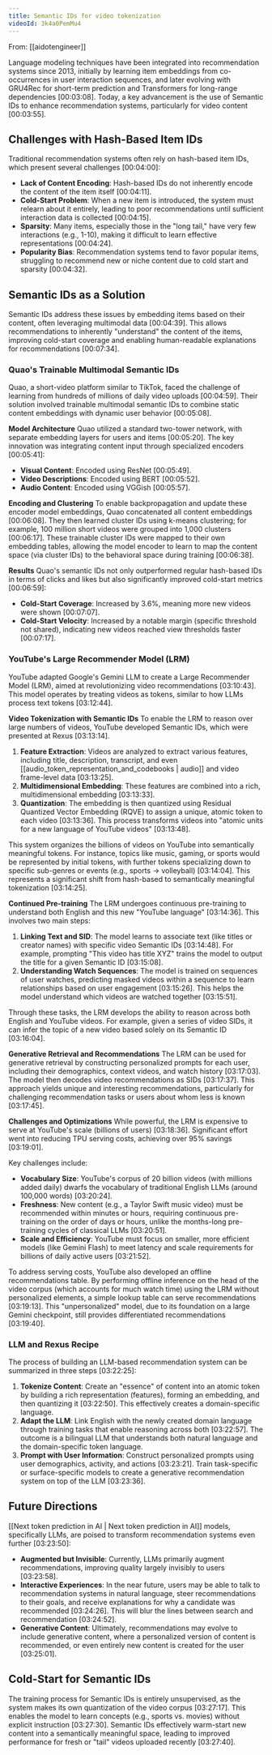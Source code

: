 ```yaml
---
title: Semantic IDs for video tokenization
videoId: 3k4a0PemMu4
---
```


From: [[aidotengineer]] <br/> 

Language modeling techniques have been integrated into recommendation systems since 2013, initially by learning item embeddings from co-occurrences in user interaction sequences, and later evolving with GRU4Rec for short-term prediction and Transformers for long-range dependencies <a class="yt-timestamp" data-t="00:03:08">[00:03:08]</a>. Today, a key advancement is the use of Semantic IDs to enhance recommendation systems, particularly for video content <a class="yt-timestamp" data-t="00:03:55">[00:03:55]</a>.

## Challenges with Hash-Based Item IDs

Traditional recommendation systems often rely on hash-based item IDs, which present several challenges <a class="yt-timestamp" data-t="00:04:00">[00:04:00]</a>:
*   **Lack of Content Encoding**: Hash-based IDs do not inherently encode the content of the item itself <a class="yt-timestamp" data-t="00:04:11">[00:04:11]</a>.
*   **Cold-Start Problem**: When a new item is introduced, the system must relearn about it entirely, leading to poor recommendations until sufficient interaction data is collected <a class="yt-timestamp" data-t="00:04:15">[00:04:15]</a>.
*   **Sparsity**: Many items, especially those in the "long tail," have very few interactions (e.g., 1-10), making it difficult to learn effective representations <a class="yt-timestamp" data-t="00:04:24">[00:04:24]</a>.
*   **Popularity Bias**: Recommendation systems tend to favor popular items, struggling to recommend new or niche content due to cold start and sparsity <a class="yt-timestamp" data-t="00:04:32">[00:04:32]</a>.

## Semantic IDs as a Solution

Semantic IDs address these issues by embedding items based on their content, often leveraging multimodal data <a class="yt-timestamp" data-t="00:04:39">[00:04:39]</a>. This allows recommendations to inherently "understand" the content of the items, improving cold-start coverage and enabling human-readable explanations for recommendations <a class="yt-timestamp" data-t="00:07:34">[00:07:34]</a>.

### Quao's Trainable Multimodal Semantic IDs

Quao, a short-video platform similar to TikTok, faced the challenge of learning from hundreds of millions of daily video uploads <a class="yt-timestamp" data-t="00:04:59">[00:04:59]</a>. Their solution involved trainable multimodal semantic IDs to combine static content embeddings with dynamic user behavior <a class="yt-timestamp" data-t="00:05:08">[00:05:08]</a>.

**Model Architecture**
Quao utilized a standard two-tower network, with separate embedding layers for users and items <a class="yt-timestamp" data-t="00:05:20">[00:05:20]</a>. The key innovation was integrating content input through specialized encoders <a class="yt-timestamp" data-t="00:05:41">[00:05:41]</a>:
*   **Visual Content**: Encoded using ResNet <a class="yt-timestamp" data-t="00:05:49">[00:05:49]</a>.
*   **Video Descriptions**: Encoded using BERT <a class="yt-timestamp" data-t="00:05:52">[00:05:52]</a>.
*   **Audio Content**: Encoded using VGGish <a class="yt-timestamp" data-t="00:05:57">[00:05:57]</a>.

**Encoding and Clustering**
To enable backpropagation and update these encoder model embeddings, Quao concatenated all content embeddings <a class="yt-timestamp" data-t="00:06:08">[00:06:08]</a>. They then learned cluster IDs using k-means clustering; for example, 100 million short videos were grouped into 1,000 clusters <a class="yt-timestamp" data-t="00:06:17">[00:06:17]</a>. These trainable cluster IDs were mapped to their own embedding tables, allowing the model encoder to learn to map the content space (via cluster IDs) to the behavioral space during training <a class="yt-timestamp" data-t="00:06:38">[00:06:38]</a>.

**Results**
Quao's semantic IDs not only outperformed regular hash-based IDs in terms of clicks and likes but also significantly improved cold-start metrics <a class="yt-timestamp" data-t="00:06:59">[00:06:59]</a>:
*   **Cold-Start Coverage**: Increased by 3.6%, meaning more new videos were shown <a class="yt-timestamp" data-t="00:07:07">[00:07:07]</a>.
*   **Cold-Start Velocity**: Increased by a notable margin (specific threshold not shared), indicating new videos reached view thresholds faster <a class="yt-timestamp" data-t="00:07:17">[00:07:17]</a>.

### YouTube's Large Recommender Model (LRM)

YouTube adapted Google's Gemini LLM to create a Large Recommender Model (LRM), aimed at revolutionizing video recommendations <a class="yt-timestamp" data-t="03:10:43">[03:10:43]</a>. This model operates by treating videos as tokens, similar to how LLMs process text tokens <a class="yt-timestamp" data-t="03:12:44">[03:12:44]</a>.

**Video Tokenization with Semantic IDs**
To enable the LRM to reason over large numbers of videos, YouTube developed Semantic IDs, which were presented at Rexus <a class="yt-timestamp" data-t="03:13:14">[03:13:14]</a>.
1.  **Feature Extraction**: Videos are analyzed to extract various features, including title, description, transcript, and even [[audio_token_representation_and_codebooks | audio]] and video frame-level data <a class="yt-timestamp" data-t="03:13:25">[03:13:25]</a>.
2.  **Multidimensional Embedding**: These features are combined into a rich, multidimensional embedding <a class="yt-timestamp" data-t="03:13:33">[03:13:33]</a>.
3.  **Quantization**: The embedding is then quantized using Residual Quantized Vector Embedding (RQVE) to assign a unique, atomic token to each video <a class="yt-timestamp" data-t="03:13:36">[03:13:36]</a>. This process transforms videos into "atomic units for a new language of YouTube videos" <a class="yt-timestamp" data-t="03:13:48">[03:13:48]</a>.

This system organizes the billions of videos on YouTube into semantically meaningful tokens. For instance, topics like music, gaming, or sports would be represented by initial tokens, with further tokens specializing down to specific sub-genres or events (e.g., sports -> volleyball) <a class="yt-timestamp" data-t="03:14:04">[03:14:04]</a>. This represents a significant shift from hash-based to semantically meaningful tokenization <a class="yt-timestamp" data-t="03:14:25">[03:14:25]</a>.

**Continued Pre-training**
The LRM undergoes continuous pre-training to understand both English and this new "YouTube language" <a class="yt-timestamp" data-t="03:14:36">[03:14:36]</a>. This involves two main steps:
1.  **Linking Text and SID**: The model learns to associate text (like titles or creator names) with specific video Semantic IDs <a class="yt-timestamp" data-t="03:14:48">[03:14:48]</a>. For example, prompting "This video has title XYZ" trains the model to output the title for a given Semantic ID <a class="yt-timestamp" data-t="03:15:08">[03:15:08]</a>.
2.  **Understanding Watch Sequences**: The model is trained on sequences of user watches, predicting masked videos within a sequence to learn relationships based on user engagement <a class="yt-timestamp" data-t="03:15:26">[03:15:26]</a>. This helps the model understand which videos are watched together <a class="yt-timestamp" data-t="03:15:51">[03:15:51]</a>.

Through these tasks, the LRM develops the ability to reason across both English and YouTube videos. For example, given a series of video SIDs, it can infer the topic of a new video based solely on its Semantic ID <a class="yt-timestamp" data-t="03:16:04">[03:16:04]</a>.

**Generative Retrieval and Recommendations**
The LRM can be used for generative retrieval by constructing personalized prompts for each user, including their demographics, context videos, and watch history <a class="yt-timestamp" data-t="03:17:03">[03:17:03]</a>. The model then decodes video recommendations as SIDs <a class="yt-timestamp" data-t="03:17:37">[03:17:37]</a>. This approach yields unique and interesting recommendations, particularly for challenging recommendation tasks or users about whom less is known <a class="yt-timestamp" data-t="03:17:45">[03:17:45]</a>.

**Challenges and Optimizations**
While powerful, the LRM is expensive to serve at YouTube's scale (billions of users) <a class="yt-timestamp" data-t="03:18:36">[03:18:36]</a>. Significant effort went into reducing TPU serving costs, achieving over 95% savings <a class="yt-timestamp" data-t="03:19:01">[03:19:01]</a>.

Key challenges include:
*   **Vocabulary Size**: YouTube's corpus of 20 billion videos (with millions added daily) dwarfs the vocabulary of traditional English LLMs (around 100,000 words) <a class="yt-timestamp" data-t="03:20:24">[03:20:24]</a>.
*   **Freshness**: New content (e.g., a Taylor Swift music video) must be recommended within minutes or hours, requiring continuous pre-training on the order of days or hours, unlike the months-long pre-training cycles of classical LLMs <a class="yt-timestamp" data-t="03:20:51">[03:20:51]</a>.
*   **Scale and Efficiency**: YouTube must focus on smaller, more efficient models (like Gemini Flash) to meet latency and scale requirements for billions of daily active users <a class="yt-timestamp" data-t="03:21:52">[03:21:52]</a>.

To address serving costs, YouTube also developed an offline recommendations table. By performing offline inference on the head of the video corpus (which accounts for much watch time) using the LRM without personalized elements, a simple lookup table can serve recommendations <a class="yt-timestamp" data-t="03:19:13">[03:19:13]</a>. This "unpersonalized" model, due to its foundation on a large Gemini checkpoint, still provides differentiated recommendations <a class="yt-timestamp" data-t="03:19:40">[03:19:40]</a>.

### LLM and Rexus Recipe

The process of building an LLM-based recommendation system can be summarized in three steps <a class="yt-timestamp" data-t="03:22:25">[03:22:25]</a>:
1.  **Tokenize Content**: Create an "essence" of content into an atomic token by building a rich representation (features), forming an embedding, and then quantizing it <a class="yt-timestamp" data-t="03:22:50">[03:22:50]</a>. This effectively creates a domain-specific language.
2.  **Adapt the LLM**: Link English with the newly created domain language through training tasks that enable reasoning across both <a class="yt-timestamp" data-t="03:22:57">[03:22:57]</a>. The outcome is a bilingual LLM that understands both natural language and the domain-specific token language.
3.  **Prompt with User Information**: Construct personalized prompts using user demographics, activity, and actions <a class="yt-timestamp" data-t="03:23:21">[03:23:21]</a>. Train task-specific or surface-specific models to create a generative recommendation system on top of the LLM <a class="yt-timestamp" data-t="03:23:36">[03:23:36]</a>.

## Future Directions

[[Next token prediction in AI | Next token prediction in AI]] models, specifically LLMs, are poised to transform recommendation systems even further <a class="yt-timestamp" data-t="03:23:50">[03:23:50]</a>:
*   **Augmented but Invisible**: Currently, LLMs primarily augment recommendations, improving quality largely invisibly to users <a class="yt-timestamp" data-t="03:23:58">[03:23:58]</a>.
*   **Interactive Experiences**: In the near future, users may be able to talk to recommendation systems in natural language, steer recommendations to their goals, and receive explanations for why a candidate was recommended <a class="yt-timestamp" data-t="03:24:26">[03:24:26]</a>. This will blur the lines between search and recommendation <a class="yt-timestamp" data-t="03:24:52">[03:24:52]</a>.
*   **Generative Content**: Ultimately, recommendations may evolve to include generative content, where a personalized version of content is recommended, or even entirely new content is created for the user <a class="yt-timestamp" data-t="03:25:01">[03:25:01]</a>.

## Cold-Start for Semantic IDs

The training process for Semantic IDs is entirely unsupervised, as the system makes its own quantization of the video corpus <a class="yt-timestamp" data-t="03:27:17">[03:27:17]</a>. This enables the model to learn concepts (e.g., sports vs. movies) without explicit instruction <a class="yt-timestamp" data-t="03:27:30">[03:27:30]</a>. Semantic IDs effectively warm-start new content into a semantically meaningful space, leading to improved performance for fresh or "tail" videos uploaded recently <a class="yt-timestamp" data-t="03:27:40">[03:27:40]</a>.